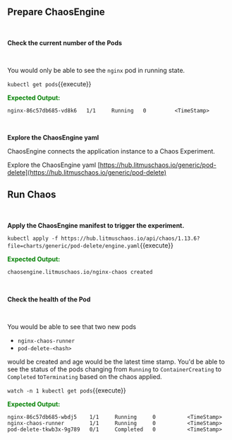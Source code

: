 <br>

## Prepare ChaosEngine

<br>

**Check the current number of the Pods**

<br>

You would only be able to see the `nginx` pod in running state.

`kubectl get pods`{{execute}}

<span style="color:green">**Expected Output:**</span>

```
nginx-86c57db685-vd8k6   1/1     Running   0         <TimeStamp>
```

<br>

**Explore the ChaosEngine yaml**

ChaosEngine connects the application instance to a Chaos Experiment.

Explore the ChaosEngine yaml [https://hub.litmuschaos.io/generic/pod-delete](https://hub.litmuschaos.io/generic/pod-delete)

## Run Chaos

<br>

**Apply the ChaosEngine manifest to trigger the experiment.**

`kubectl apply -f https://hub.litmuschaos.io/api/chaos/1.13.6?file=charts/generic/pod-delete/engine.yaml`{{execute}}

<span style="color:green">**Expected Output:**</span>

```bash
chaosengine.litmuschaos.io/nginx-chaos created
```

<br>

**Check the health of the Pod**

<br>

You would be able to see that two new pods

-   `nginx-chaos-runner`
-   `pod-delete-<hash>`

would be created and age would be the latest time stamp. You'd be able to see the status of the pods changing from `Running` to `ContainerCreating` to `Completed` to`Terminating` based on the chaos applied.

`watch -n 1 kubectl get pods`{{execute}}

<span style="color:green">**Expected Output:**</span>

```
nginx-86c57db685-wbdj5    1/1     Running     0          <TimeStamp>
nginx-chaos-runner        1/1     Running     0          <TimeStamp>
pod-delete-tkwb3x-9g789   0/1     Completed   0          <TimeStamp>
```
